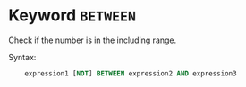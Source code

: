 # Keyword `BETWEEN`

Check if the number is in the including range.

Syntax:
```sql
    expression1 [NOT] BETWEEN expression2 AND expression3
```

